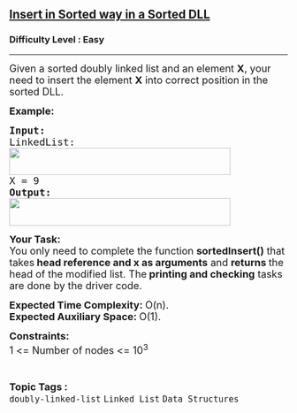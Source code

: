 <h2><a href="https://practice.geeksforgeeks.org/problems/insert-in-sorted-way-in-a-sorted-dll/1?page=2&difficulty[]=0&category[]=Linked%20List&sortBy=submissions">Insert in Sorted way in a Sorted DLL</a></h2><h3>Difficulty Level : Easy</h3><hr><div class="problems_problem_content__Xm_eO"><p><span style="font-size:18px">Given a sorted doubly linked list and an element <strong>X</strong>, your need to insert the element <strong>X</strong> into correct position in the sorted DLL.</span></p>

<p><span style="font-size:18px"><strong>Example:</strong></span></p>

<pre><span style="font-size:18px"><strong>Input:
</strong>LinkedList:
<img alt="" src="https://contribute.geeksforgeeks.org/wp-content/uploads/dll.png" style="height:49px; width:400px">
X = 9
<strong>Output:</strong></span>
<img alt="" src="https://contribute.geeksforgeeks.org/wp-content/uploads/dll2.png" style="height:50px; width:400px">
</pre>

<p><span style="font-size:18px"><strong>Your Task:</strong><br>
You only need to complete the&nbsp;function <strong>sortedInsert()</strong> that takes<strong> head reference and x as arguments</strong> and <strong>returns </strong>the head of the modified list. The<strong> printing and checking</strong> tasks are done by the driver code.</span></p>

<p><span style="font-size:18px"><strong>Expected Time Complexity:&nbsp;</strong>O(n).<br>
<strong>Expected Auxiliary Space:&nbsp;</strong>O(1).</span></p>

<p><span style="font-size:18px"><strong>Constraints:</strong><br>
1 &lt;= Number of nodes &lt;= 10<sup>3</sup></span></p>
</div><br><p><span style=font-size:18px><strong>Topic Tags : </strong><br><code>doubly-linked-list</code>&nbsp;<code>Linked List</code>&nbsp;<code>Data Structures</code>&nbsp;